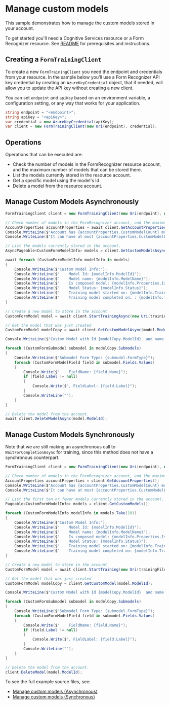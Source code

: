 # Manage custom models

This sample demonstrates how to manage the custom models stored in your account.

To get started you'll need a Cognitive Services resource or a Form Recognizer resource.  See [README][README] for prerequisites and instructions.

## Creating a `FormTrainingClient`

To create a new `FormTrainingClient` you need the endpoint and credentials from your resource. In the sample below you'll use a Form Recognizer API key credential by creating an `AzureKeyCredential` object, that if needed, will allow you to update the API key without creating a new client.

You can set `endpoint` and `apiKey` based on an environment variable, a configuration setting, or any way that works for your application.

```C# Snippet:CreateFormTrainingClient
string endpoint = "<endpoint>";
string apiKey = "<apiKey>";
var credential = new AzureKeyCredential(apiKey);
var client = new FormTrainingClient(new Uri(endpoint), credential);
```

## Operations

Operations that can be executed are:
- Check the number of models in the FormRecognizer resource account, and the maximum number of models that can be stored there.
- List the models currently stored in the resource account.
- Get a specific model using the model's Id.
- Delete a model from the resource account.

## Manage Custom Models Asynchronously

```C# Snippet:FormRecognizerSampleManageCustomModelsAsync
FormTrainingClient client = new FormTrainingClient(new Uri(endpoint), new AzureKeyCredential(apiKey));

// Check number of models in the FormRecognizer account, and the maximum number of models that can be stored.
AccountProperties accountProperties = await client.GetAccountPropertiesAsync();
Console.WriteLine($"Account has {accountProperties.CustomModelCount} models.");
Console.WriteLine($"It can have at most {accountProperties.CustomModelLimit} models.");

// List the models currently stored in the account.
AsyncPageable<CustomFormModelInfo> models = client.GetCustomModelsAsync();

await foreach (CustomFormModelInfo modelInfo in models)
{
    Console.WriteLine($"Custom Model Info:");
    Console.WriteLine($"    Model Id: {modelInfo.ModelId}");
    Console.WriteLine($"    Model name: {modelInfo.ModelName}");
    Console.WriteLine($"    Is composed model: {modelInfo.Properties.IsComposedModel}");
    Console.WriteLine($"    Model Status: {modelInfo.Status}");
    Console.WriteLine($"    Training model started on: {modelInfo.TrainingStartedOn}");
    Console.WriteLine($"    Training model completed on: : {modelInfo.TrainingCompletedOn}");
}

// Create a new model to store in the account
CustomFormModel model = await client.StartTrainingAsync(new Uri(trainingFileUrl), useTrainingLabels: false, new TrainingOptions() { ModelName = "My new model" }).WaitForCompletionAsync();

// Get the model that was just created
CustomFormModel modelCopy = await client.GetCustomModelAsync(model.ModelId);

Console.WriteLine($"Custom Model with Id {modelCopy.ModelId}  and name {modelCopy.ModelName} recognizes the following form types:");

foreach (CustomFormSubmodel submodel in modelCopy.Submodels)
{
    Console.WriteLine($"Submodel Form Type: {submodel.FormType}");
    foreach (CustomFormModelField field in submodel.Fields.Values)
    {
        Console.Write($"    FieldName: {field.Name}");
        if (field.Label != null)
        {
            Console.Write($", FieldLabel: {field.Label}");
        }
        Console.WriteLine("");
    }
}

// Delete the model from the account.
await client.DeleteModelAsync(model.ModelId);
```

## Manage Custom Models Synchronously

Note that we are still making an asynchronous call to `WaitForCompletionAsync` for training, since this method does not have a synchronous counterpart.

```C# Snippet:FormRecognizerSampleManageCustomModels
FormTrainingClient client = new FormTrainingClient(new Uri(endpoint), new AzureKeyCredential(apiKey));

// Check number of models in the FormRecognizer account, and the maximum number of models that can be stored.
AccountProperties accountProperties = client.GetAccountProperties();
Console.WriteLine($"Account has {accountProperties.CustomModelCount} models.");
Console.WriteLine($"It can have at most {accountProperties.CustomModelLimit} models.");

// List the first ten or fewer models currently stored in the account.
Pageable<CustomFormModelInfo> models = client.GetCustomModels();

foreach (CustomFormModelInfo modelInfo in models.Take(10))
{
    Console.WriteLine($"Custom Model Info:");
    Console.WriteLine($"    Model Id: {modelInfo.ModelId}");
    Console.WriteLine($"    Model name: {modelInfo.ModelName}");
    Console.WriteLine($"    Is composed model: {modelInfo.Properties.IsComposedModel}");
    Console.WriteLine($"    Model Status: {modelInfo.Status}");
    Console.WriteLine($"    Training model started on: {modelInfo.TrainingStartedOn}");
    Console.WriteLine($"    Training model completed on: {modelInfo.TrainingCompletedOn}");
}

// Create a new model to store in the account
CustomFormModel model = await client.StartTraining(new Uri(trainingFileUrl), useTrainingLabels: false, new TrainingOptions() { ModelName = "My new model" }).WaitForCompletionAsync();

// Get the model that was just created
CustomFormModel modelCopy = client.GetCustomModel(model.ModelId);

Console.WriteLine($"Custom Model with Id {modelCopy.ModelId}  and name {modelCopy.ModelName} recognizes the following form types:");

foreach (CustomFormSubmodel submodel in modelCopy.Submodels)
{
    Console.WriteLine($"Submodel Form Type: {submodel.FormType}");
    foreach (CustomFormModelField field in submodel.Fields.Values)
    {
        Console.Write($"    FieldName: {field.Name}");
        if (field.Label != null)
        {
            Console.Write($", FieldLabel: {field.Label}");
        }
        Console.WriteLine("");
    }
}

// Delete the model from the account.
client.DeleteModel(model.ModelId);
```

To see the full example source files, see:

* [Manage custom models (Asynchronous)](https://github.com/Azure/azure-sdk-for-net/blob/master/sdk/formrecognizer/Azure.AI.FormRecognizer/tests/samples/Sample7_ManageCustomModelsAsync.cs)
* [Manage custom models (Synchronous)](https://github.com/Azure/azure-sdk-for-net/blob/master/sdk/formrecognizer/Azure.AI.FormRecognizer/tests/samples/Sample7_ManageCustomModels.cs)

[README]: https://github.com/Azure/azure-sdk-for-net/tree/master/sdk/formrecognizer/Azure.AI.FormRecognizer#getting-started